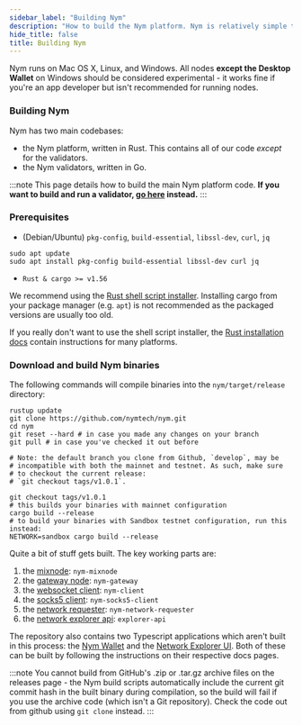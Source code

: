 ```yaml
---
sidebar_label: "Building Nym"
description: "How to build the Nym platform. Nym is relatively simple to build and run on Mac OS X, Linux, and Windows."
hide_title: false
title: Building Nym
---
```


Nym runs on Mac OS X, Linux, and Windows. All nodes **except the Desktop Wallet** on Windows should be considered experimental - it works fine if you're an app developer but isn't recommended for running nodes. 

### Building Nym

Nym has two main codebases:

- the Nym platform, written in Rust. This contains all of our code _except_ for the validators.
- the Nym validators, written in Go.

:::note
This page details how to build the main Nym platform code. **If you want to build and run a validator, [go here](/docs/stable/run-nym-nodes/nodes/validators) instead.**
:::

### Prerequisites

- (Debian/Ubuntu) `pkg-config`, `build-essential`, `libssl-dev`, `curl`, `jq`

```
sudo apt update
sudo apt install pkg-config build-essential libssl-dev curl jq
```

- `Rust & cargo >= v1.56`

We recommend using the [Rust shell script installer](https://www.rust-lang.org/tools/install). Installing cargo from your package manager (e.g. `apt`) is not recommended as the packaged versions are usually too old.

If you really don't want to use the shell script installer, the [Rust installation docs](https://forge.rust-lang.org/infra/other-installation-methods.html) contain instructions for many platforms.

### Download and build Nym binaries

The following commands will compile binaries into the `nym/target/release` directory:

```
rustup update
git clone https://github.com/nymtech/nym.git
cd nym
git reset --hard # in case you made any changes on your branch
git pull # in case you've checked it out before

# Note: the default branch you clone from Github, `develop`, may be
# incompatible with both the mainnet and testnet. As such, make sure 
# to checkout the current release: 
# `git checkout tags/v1.0.1`.

git checkout tags/v1.0.1
# this builds your binaries with mainnet configuration
cargo build --release
# to build your binaries with Sandbox testnet configuration, run this instead: 
NETWORK=sandbox cargo build --release
```

Quite a bit of stuff gets built. The key working parts are:

1. the [mixnode](/docs/stable/run-nym-nodes/nodes/mixnodes): `nym-mixnode`
2. the [gateway node](/docs/stable/run-nym-nodes/nodes/gateways): `nym-gateway`
3. the [websocket client](/docs/stable/developers/develop-with-nym/websocket-client): `nym-client`
4. the [socks5 client](/docs/stable/developers/develop-with-nym/socks5-client): `nym-socks5-client`
5. the [network requester](/docs/stable/run-nym-nodes/nodes/requester): `nym-network-requester`
6. the [network explorer api](/docs/stable/nym-apps/network-explorer): `explorer-api`

The repository also contains two Typescript applications which aren't built in this process: the [Nym Wallet](docs/stable/nym-apps/wallet) and the [Network Explorer UI](docs/stable/nym-apps/network-explorer). Both of these can be built by following the instructions on their respective docs pages. 

:::note
You cannot build from GitHub's .zip or .tar.gz archive files on the releases page - the Nym build scripts automatically include the current git commit hash in the built binary during compilation, so the build will fail if you use the archive code (which isn't a Git repository). Check the code out from github using `git clone` instead. 
:::


